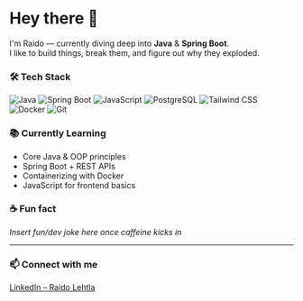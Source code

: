 # Hey there 👋

I'm Raido — currently diving deep into **Java** & **Spring Boot**.  
I like to build things, break them, and figure out why they exploded.

### 🛠️ Tech Stack

![Java](https://img.shields.io/badge/Java-ED8B00?style=flat&logo=java&logoColor=white)
![Spring Boot](https://img.shields.io/badge/Spring_Boot-6DB33F?style=flat&logo=spring-boot&logoColor=white)
![JavaScript](https://img.shields.io/badge/JavaScript-F7DF1E?style=flat&logo=javascript&logoColor=black)
![PostgreSQL](https://img.shields.io/badge/PostgreSQL-4169E1?style=flat&logo=postgresql&logoColor=white)
![Tailwind CSS](https://img.shields.io/badge/Tailwind_CSS-38B2AC?style=flat&logo=tailwind-css&logoColor=white)
![Docker](https://img.shields.io/badge/Docker-2496ED?style=flat&logo=docker&logoColor=white)
![Git](https://img.shields.io/badge/Git-F05032?style=flat&logo=git&logoColor=white)

### 📚 Currently Learning
- Core Java & OOP principles
- Spring Boot + REST APIs
- Containerizing with Docker
- JavaScript for frontend basics

### ☕ Fun fact
*Insert fun/dev joke here once caffeine kicks in*

---

### 📫 Connect with me  
[LinkedIn – Raido Lehtla](https://www.linkedin.com/in/raido-lehtla-0a6739221/)
